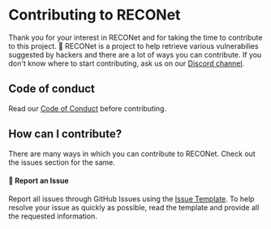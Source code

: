 # Contributing to RECONet

Thank you for your interest in RECONet and for taking the time to contribute to this project. 🙌 
RECONet is a project to help retrieve various vulnerabilies suggested by hackers and there are a lot of ways you can contribute. 
If you don't know where to start contributing, ask us on our [Discord channel](https://discord.gg/6smbH7mqd9). 

## Code of conduct

Read our [Code of Conduct](CODE_OF_CONDUCT.md) before contributing.

## How can I contribute?

There are many ways in which you can contribute to RECONet. Check out the issues section for the same.

#### 🐛 Report an Issue
Report all issues through GitHub Issues using the [Issue Template](ISSUE_TEMPLATE.md).
To help resolve your issue as quickly as possible, read the template and provide all the requested information.